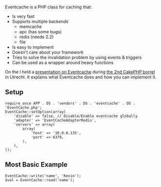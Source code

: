 Eventcache is a PHP class for caching that:
 - Is very fast
 - Supports multiple backends
   - memcache
   - apc (has some bugs)
   - redis (needs 2.2)
   - file
 - Is easy to implement
 - Doesn't care about your framework
 - Tries to solve the invalidation problem by using events & triggers
 - Can be used as a wrapper around heavy functions

On the  I held a [presentation on Eventcache](http://www.slideshare.net/kevinvz/eventcache)
during [the 2nd CakePHP borrel](http://www.cake-toppings.com/2010/10/15/venue-of-the-dutch-cakephp-borrel-event-announced/)
in Utrecht.
It explains what Eventcache does and how you can implement it.


## Setup

    require_once APP . DS . 'vendors' . DS . 'eventcache' . DS . 'EventCache.php';
    EventCache::setOption(array(
        'disable' => false, // Disable/Enable eventcache globally
        'adapter' => 'EventCacheAdapterRedis',
        'servers' => array(
            array(
                'host' => '10.0.0.135',
                'port' => 6379,
            ),
        ),
    ));

## Most Basic Example

    EventCache::write('name', 'Kevin');
    $val = EventCache::read('name');


